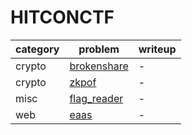 # HITCONCTF

category | problem | writeup
--- | --- | ---
crypto | [brokenshare](crypto/brokenshare) | -
crypto | [zkpof](crypto/zkpof) | -
misc | [flag_reader](misc/flag_reader) | -
web | [eaas](web/eaas) | -
